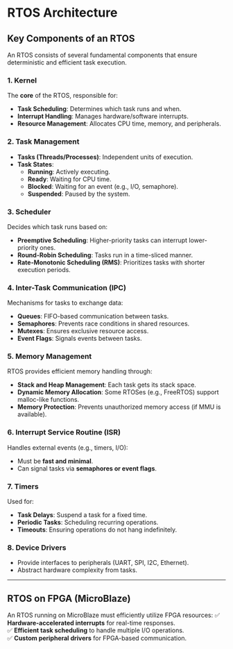 # RTOS Architecture

## Key Components of an RTOS
An RTOS consists of several fundamental components that ensure deterministic and efficient task execution.

### 1. **Kernel**
The **core** of the RTOS, responsible for:
- **Task Scheduling**: Determines which task runs and when.
- **Interrupt Handling**: Manages hardware/software interrupts.
- **Resource Management**: Allocates CPU time, memory, and peripherals.

### 2. **Task Management**
- **Tasks (Threads/Processes)**: Independent units of execution.
- **Task States**:
  - **Running**: Actively executing.
  - **Ready**: Waiting for CPU time.
  - **Blocked**: Waiting for an event (e.g., I/O, semaphore).
  - **Suspended**: Paused by the system.

### 3. **Scheduler**
Decides which task runs based on:
- **Preemptive Scheduling**: Higher-priority tasks can interrupt lower-priority ones.
- **Round-Robin Scheduling**: Tasks run in a time-sliced manner.
- **Rate-Monotonic Scheduling (RMS)**: Prioritizes tasks with shorter execution periods.

### 4. **Inter-Task Communication (IPC)**
Mechanisms for tasks to exchange data:
- **Queues**: FIFO-based communication between tasks.
- **Semaphores**: Prevents race conditions in shared resources.
- **Mutexes**: Ensures exclusive resource access.
- **Event Flags**: Signals events between tasks.

### 5. **Memory Management**
RTOS provides efficient memory handling through:
- **Stack and Heap Management**: Each task gets its stack space.
- **Dynamic Memory Allocation**: Some RTOSes (e.g., FreeRTOS) support malloc-like functions.
- **Memory Protection**: Prevents unauthorized memory access (if MMU is available).

### 6. **Interrupt Service Routine (ISR)**
Handles external events (e.g., timers, I/O):
- Must be **fast and minimal**.
- Can signal tasks via **semaphores or event flags**.

### 7. **Timers**
Used for:
- **Task Delays**: Suspend a task for a fixed time.
- **Periodic Tasks**: Scheduling recurring operations.
- **Timeouts**: Ensuring operations do not hang indefinitely.

### 8. **Device Drivers**
- Provide interfaces to peripherals (UART, SPI, I2C, Ethernet).
- Abstract hardware complexity from tasks.

---

## RTOS on FPGA (MicroBlaze)
An RTOS running on MicroBlaze must efficiently utilize FPGA resources:
✅ **Hardware-accelerated interrupts** for real-time responses.  
✅ **Efficient task scheduling** to handle multiple I/O operations.  
✅ **Custom peripheral drivers** for FPGA-based communication.  

